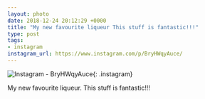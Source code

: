 ```yaml
---
layout: photo
date: 2018-12-24 20:12:29 +0000
title: "My new favourite liqueur This stuff is fantastic!!!"
type: post
tags:
- instagram
instagram_url: https://www.instagram.com/p/BryHWqyAuce/
---
```


![Instagram - BryHWqyAuce](https://lildude.github.io/img/BryHWqyAuce.jpg){: .instagram}

My new favourite liqueur. This stuff is fantastic!!!
